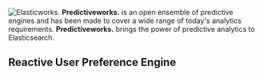 ![Elasticworks.](https://raw.githubusercontent.com/skrusche63/spark-pref/master/images/predictiveworks.png)
**Predictiveworks.** is an open ensemble of predictive engines and has been made to cover a wide range of today's analytics requirements. **Predictiveworks.**  brings the power of predictive analytics to Elasticsearch.

## Reactive User Preference Engine